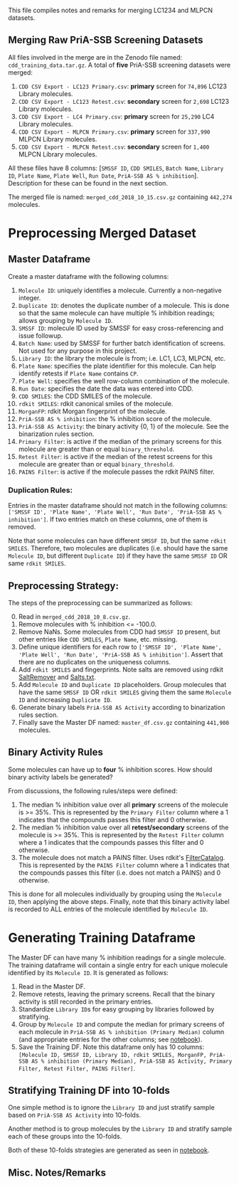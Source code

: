 This file compiles notes and remarks for merging LC1234 and MLPCN datasets.

## Merging Raw PriA-SSB Screening Datasets
All files involved in the merge are in the Zenodo file named: `cdd_training_data.tar.gz`. A total of **five** PriA-SSB screening datasets were merged:

1. `CDD CSV Export - LC123 Primary.csv`: **primary** screen for `74,896` LC123 Library molecules.
2. `CDD CSV Export - LC123 Retest.csv`: **secondary** screen for `2,698` LC123 Library molecules.
3. `CDD CSV Export - LC4 Primary.csv`: **primary** screen for `25,290` LC4 Library molecules.
4. `CDD CSV Export - MLPCN Primary.csv`: **primary** screen for `337,990` MLPCN Library molecules.
5. `CDD CSV Export - MLPCN Retest.csv`: **secondary** screen for `1,400` MLPCN Library molecules.

All these files have 8 columns: [`SMSSF ID`, `CDD SMILES`, `Batch Name`, `Library ID`, `Plate Name`, `Plate Well`, `Run Date`, `PriA-SSB AS % inhibition`]. Description for these can be found in the next section.

The merged file is named: `merged_cdd_2018_10_15.csv.gz` containing `442,274` molecules.

# Preprocessing Merged Dataset

## Master Dataframe 
Create a master dataframe with the following columns:

1. `Molecule ID`: uniquely identifies a molecule. Currently a non-negative integer.
2. `Duplicate ID`: denotes the duplicate number of a molecule. This is done so that the same molecule can have multiple % inhibition readings; allows grouping by `Molecule ID`.
3. `SMSSF ID`: molecule ID used by SMSSF for easy cross-referencing and issue followup.
4. `Batch Name`: used by SMSSF for further batch identification of screens. Not used for any purpose in this project. 
5. `Library ID`: the library the molecule is from; i.e. LC1, LC3, MLPCN, etc.
6. `Plate Name`: specifies the plate identifier for this molecule. Can help identify retests if `Plate Name` contains `CP`.
7. `Plate Well`: specifies the well row-column combination of the molecule.
8. `Run Date`: specifies the date the data was entered into CDD.
9. `CDD SMILES`: the CDD SMILES of the molecule.
10. `rdkit SMILES`: rdkit canonical smiles of the molecule.
11. `MorganFP`: rdkit Morgan fingerprint of the molecule.
12. `PriA-SSB AS % inhibition`: the % inhibition score of the molecule.
13. `PriA-SSB AS Activity`: the binary activity {0, 1} of the molecule. See the binarization rules section.
14. `Primary Filter`: is active if the median of the primary screens for this molecule are greater than or equal `binary_threshold`.
15. `Retest Filter`: is active if the median of the retest screens for this molecule are greater than or equal `binary_threshold`.
16. `PAINS Filter`: is active if the molecule passes the rdkit PAINS filter.

### Duplication Rules:
Entries in the master dataframe should not match in the following columns: `['SMSSF ID', 'Plate Name', 'Plate Well', 'Run Date', 'PriA-SSB AS % inhibition']`. If two entries match on these columns, one of them is removed. 

Note that some molecules can have different `SMSSF ID`, but the same `rdkit SMILES`. Therefore, two molecules are duplicates (i.e. should have the same `Molecule ID`, but different `Duplicate ID`) if they have the same `SMSSF ID` OR same `rdkit SMILES`.

## Preprocessing Strategy:
The steps of the preprocessing can be summarized as follows:

0. Read in `merged_cdd_2018_10_8.csv.gz`.
1. Remove molecules with % inhibition <= -100.0.
2. Remove NaNs. Some molecules from CDD had `SMSSF ID` present, but other entries like `CDD SMILES`, `Plate Name`, etc. missing.
3. Define unique identifiers for each row to  `['SMSSF ID', 'Plate Name', 'Plate Well', 'Run Date', 'PriA-SSB AS % inhibition']`. Assert that there are no duplicates on the uniqueness columns.
4. Add `rdkit SMILES` and fingerprints. Note salts are removed using rdkit [SaltRemover](https://www.rdkit.org/docs/source/rdkit.Chem.SaltRemover.html) and [Salts.txt](https://github.com/rdkit/rdkit/blob/master/Data/Salts.txt).
5. Add `Molecule ID` and `Duplicate ID` placeholders. Group molecules that have the same `SMSSF ID` OR `rdkit SMILES` giving them the same `Molecule ID`  and increasing `Duplicate ID`.
6. Generate binary labels `PriA-SSB AS Activity` according to binarization rules section.
7. Finally save the Master DF named: `master_df.csv.gz` containing `441,900` molecules.

## Binary Activity Rules
Some molecules can have up to **four** % inhibition scores. How should binary activity labels be generated? 

From discussions, the following rules/steps were defined:

1. The median % inhibition value over all **primary** screens of the molecule is >= 35%. This is represented by the `Primary Filter` column where a 1 indicates that the compounds passes this filter and 0 otherwise.
2. The median % inhibition value over all **retest/secondary** screens of the molecule is >= 35%. This is represented by the `Retest Filter` column where a 1 indicates that the compounds passes this filter and 0 otherwise.
3. The molecule does not match a PAINS filter. Uses rdkit's [FilterCatalog](https://github.com/rdkit/rdkit/pull/536). This is represented by the `PAINS Filter` column where a 1 indicates that the compounds passes this filter (i.e. does not match a PAINS) and 0 otherwise.

This is done for all molecules individually by grouping using the `Molecule ID`, then applying the above steps. Finally, note that this binary activity label is recorded to ALL entries of the molecule identified by `Molecule ID`. 

# Generating Training Dataframe
The Master DF can have many % inhibition readings for a single molecule. The training dataframe will contain a single entry for each unique molecule identified by its `Molecule ID`. It is generated as follows:

1. Read in the Master DF.
2. Remove retests, leaving the primary screens. Recall that the binary activity is still recorded in the primary entries.
3. Standardize `Library ID`s for easy grouping by libraries followed by stratifying.
4. Group by `Molecule ID` and compute the median for primary screens of each molecule in `PriA-SSB AS % inhibition (Primary Median)` column (and appropriate entries for the other columns; see [notebook](https://github.com/gitter-lab/zinc/blob/master/preprocessing/Stratify%20Sample%20Master%20DF.ipynb)).
5. Save the Training DF. Note this dataframe only has 10 columns: `[Molecule ID, SMSSF ID, Library ID, rdkit SMILES, MorganFP, PriA-SSB AS % inhibition (Primary Median), PriA-SSB AS Activity, Primary Filter, Retest Filter, PAINS Filter]`.

## Stratifying Training DF into 10-folds
One simple method is to ignore the `Library ID` and just stratify sample based on `PriA-SSB AS Activity` into 10-folds.

Another method is to group molecules by the `Library ID` and stratify sample each of these groups into the 10-folds. 

Both of these 10-folds strategies are generated as seen in [notebook](https://github.com/gitter-lab/zinc/blob/master/preprocessing/Stratify%20Sample%20Master%20DF.ipynb).

## Misc. Notes/Remarks
